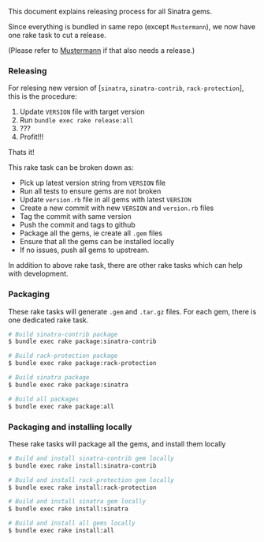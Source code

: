 This document explains releasing process for all Sinatra gems.

Since everything is bundled in same repo (except `Mustermann`), we now
have one rake task to cut a release.

(Please refer to [Mustermann](https://github.com/sinatra/mustermann) if that also needs a release.)

### Releasing
For relesing new version of [`sinatra`, `sinatra-contrib`, `rack-protection`], this is the procedure:

1. Update `VERSION` file with target version
2. Run `bundle exec rake release:all`
3. ???
4. Profit!!!

Thats it!

This rake task can be broken down as:

* Pick up latest version string from `VERSION` file
* Run all tests to ensure gems are not broken
* Update `version.rb` file in all gems with latest `VERSION`
* Create a new commit with new `VERSION` and `version.rb` files
* Tag the commit with same version
* Push the commit and tags to github
* Package all the gems, ie create all `.gem` files
* Ensure that all the gems can be installed locally
* If no issues, push all gems to upstream.

In addition to above rake task, there are other rake tasks which can help
with development.

### Packaging
These rake tasks will generate `.gem` and `.tar.gz` files. For each gem,
there is one dedicated rake task.

```sh
# Build sinatra-contrib package
$ bundle exec rake package:sinatra-contrib

# Build rack-protection package
$ bundle exec rake package:rack-protection

# Build sinatra package
$ bundle exec rake package:sinatra

# Build all packages
$ bundle exec rake package:all
```

### Packaging and installing locally
These rake tasks will package all the gems, and install them locally

```sh
# Build and install sinatra-contrib gem locally
$ bundle exec rake install:sinatra-contrib

# Build and install rack-protection gem locally
$ bundle exec rake install:rack-protection

# Build and install sinatra gem locally
$ bundle exec rake install:sinatra

# Build and install all gems locally
$ bundle exec rake install:all
```
